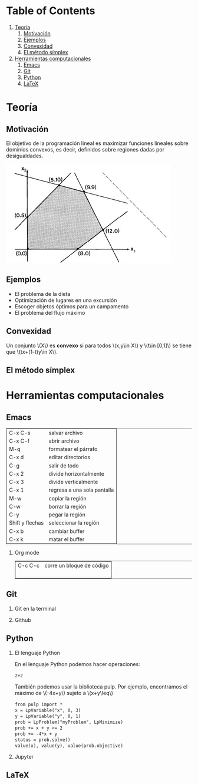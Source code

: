 <script type="text/x-mathjax-config">
MathJax.Hub.Config({
  tex2jax: {inlineMath: [['\\(','\\)']]}
});
</script>
<script src='https://cdnjs.cloudflare.com/ajax/libs/mathjax/2.7.5/MathJax.js?config=TeX-MML-AM_CHTML' async></script>


# Table of Contents

1.  [Teoría](#orgbee32f8)
    1.  [Motivación](#orge414dae)
    2.  [Ejemplos](#org0ef5617)
    3.  [Convexidad](#org613a5c7)
    4.  [El método símplex](#orgf7c8185)
2.  [Herramientas computacionales](#orgc2825a7)
    1.  [Emacs](#org5e587f3)
    2.  [Git](#org0136cc9)
    3.  [Python](#orgd6b7b46)
    4.  [LaTeX](#org3ef3781)



<a id="orgbee32f8"></a>

# Teoría


<a id="orge414dae"></a>

## Motivación

El objetivo de la programación lineal es maximizar funciones lineales
sobre dominios convexos, es decir, definidos sobre regiones dadas por
desigualdades.

![img](linear-programming-example-1b.jpg)


<a id="org0ef5617"></a>

## Ejemplos

-   El problema de la dieta
-   Optimización de lugares en una excursión
-   Escoger objetos óptimos para un campamento
-   El problema del flujo máximo


<a id="org613a5c7"></a>

## Convexidad

Un conjunto \\(X\\) es **convexo** si para todos \\(x,y\in X\\) y \\(t\in
[0,1]\\) se tiene que \\(tx+(1-t)y\in X\\).


<a id="orgf7c8185"></a>

## El método símplex


<a id="orgc2825a7"></a>

# Herramientas computacionales


<a id="org5e587f3"></a>

## Emacs

<table border="2" cellspacing="0" cellpadding="6" rules="groups" frame="hsides">


<colgroup>
<col  class="org-left" />

<col  class="org-left" />
</colgroup>
<tbody>
<tr>
<td class="org-left">C-x C-s</td>
<td class="org-left">salvar archivo</td>
</tr>


<tr>
<td class="org-left">C-x C-f</td>
<td class="org-left">abrir archivo</td>
</tr>


<tr>
<td class="org-left">M-q</td>
<td class="org-left">formatear el párrafo</td>
</tr>


<tr>
<td class="org-left">C-x d</td>
<td class="org-left">editar directorios</td>
</tr>


<tr>
<td class="org-left">C-g</td>
<td class="org-left">salir de todo</td>
</tr>


<tr>
<td class="org-left">C-x 2</td>
<td class="org-left">divide horizontalmente</td>
</tr>


<tr>
<td class="org-left">C-x 3</td>
<td class="org-left">divide verticalmente</td>
</tr>


<tr>
<td class="org-left">C-x 1</td>
<td class="org-left">regresa a una sola pantalla</td>
</tr>


<tr>
<td class="org-left">M-w</td>
<td class="org-left">copiar la región</td>
</tr>


<tr>
<td class="org-left">C-w</td>
<td class="org-left">borrar la región</td>
</tr>


<tr>
<td class="org-left">C-y</td>
<td class="org-left">pegar la región</td>
</tr>


<tr>
<td class="org-left">Shift y flechas</td>
<td class="org-left">seleccionar la región</td>
</tr>


<tr>
<td class="org-left">C-x b</td>
<td class="org-left">cambiar buffer</td>
</tr>


<tr>
<td class="org-left">C-x k</td>
<td class="org-left">matar el buffer</td>
</tr>
</tbody>
</table>

1.  Org mode

    <table border="2" cellspacing="0" cellpadding="6" rules="groups" frame="hsides">
    
    
    <colgroup>
    <col  class="org-left" />
    
    <col  class="org-left" />
    </colgroup>
    <tbody>
    <tr>
    <td class="org-left">C-c C-c</td>
    <td class="org-left">corre un bloque de código</td>
    </tr>
    
    
    <tr>
    <td class="org-left">&#xa0;</td>
    <td class="org-left">&#xa0;</td>
    </tr>
    </tbody>
    </table>


<a id="org0136cc9"></a>

## Git

1.  Git en la terminal

2.  Github


<a id="orgd6b7b46"></a>

## Python

1.  El lenguaje Python

    En el lenguaje Python podemos hacer operaciones:
    
        2+2
    
    También podemos usar la biblioteca pulp. Por ejemplo, encontramos el
    máximo de \\(-4x+y\\) sujeto a \\(x+y\leq\\)
    
        from pulp import *
        x = LpVariable("x", 0, 3)
        y = LpVariable("y", 0, 1)
        prob = LpProblem("myProblem", LpMinimize)
        prob += x + y <= 2
        prob += -4*x + y
        status = prob.solve()
        value(x), value(y), value(prob.objective)

2.  Jupyter


<a id="org3ef3781"></a>

## LaTeX

